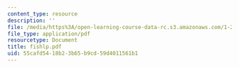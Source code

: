```yaml
---
content_type: resource
description: ''
file: /media/https%3A/open-learning-course-data-rc.s3.amazonaws.com/1-224j-carrier-systems-fall-2003/55cafd5418b23b65b9cd59d4011561b1_fishlp.pdf
file_type: application/pdf
resourcetype: Document
title: fishlp.pdf
uid: 55cafd54-18b2-3b65-b9cd-59d4011561b1
---
```

